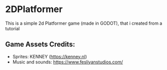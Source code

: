 # 2DPlatformer
This is a simple 2d Platformer game (made in GODOT), that i created from a tutorial
## Game Assets Credits:
- Sprites: KENNEY (https://kenney.nl)
- Music and sounds: https://www.fesliyanstudios.com/
